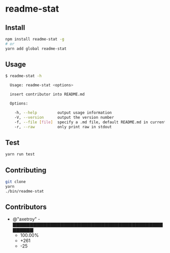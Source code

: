 # readme-stat

## Install

```bash
npm install readme-stat -g
# or
yarn add global readme-stat
```

## Usage

```bash
$ readme-stat -h

  Usage: readme-stat <options>

  insert contributor into README.md

  Options:

    -h, --help         output usage information
    -V, --version      output the version number
    -f, --file [file]  specify a .md file, default README.md in current work dir
    -r, --raw          only print raw in stdout

```

## Test

```bash
yarn run test
```

## Contributing

```bash
git clone
yarn
./bin/readme-stat
```


## Contributors

[](#contributors)

- @"axetroy" - ▇▇▇▇▇▇▇▇▇▇▇▇▇▇▇▇▇▇▇▇▇▇▇▇▇▇▇▇▇▇▇▇▇▇▇▇▇▇▇▇▇▇▇▇▇▇▇▇▇▇
  - 100.00%
  - +261
  - -25

[](#contributors-end1)